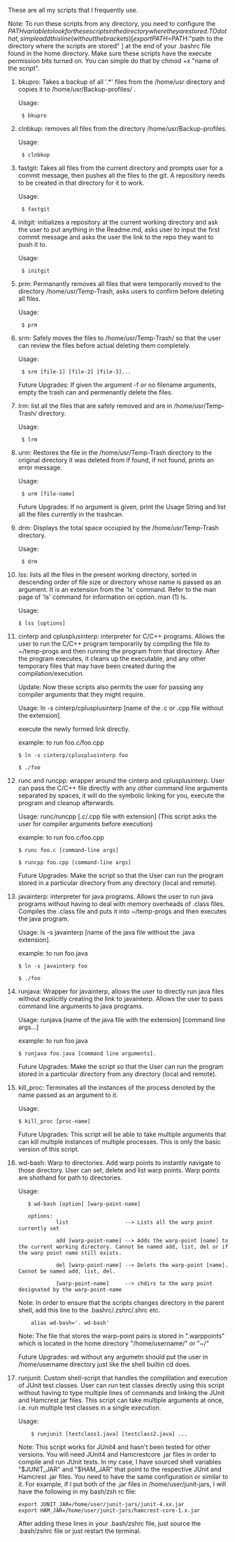 These are all my scripts that I frequently use.

Note: To run these scripts from any directory, you need to configure the $PATH variable to look for these scripts in the directory where they are stored. TO do that, simple add this line (without the brackets) [ export PATH=$PATH:"path to the directory where the scripts are stored" ] at the end of your .bashrc file found in the home directory. Make sure these scripts have the execute permission bits turned on. You can simple do that by chmod +x "name of the script".

1. bkupro: Takes a backup of all '.\*' files from the /home/usr directory and copies it to /home/usr/Backup-profiles/ .

   Usage: 
   
        $ bkupro

2. clnbkup: removes all files from the directory /home/usr/Backup-profiles.

   Usage: 
   
        $ clnbkup

3. fastgit: Takes all files from the current directory and prompts user for a commit message, then pushes all the files to the git. A repository needs to be created in that directory for it to work.

   Usage: 
    
        $ fastgit

4. initgit: initializes a repository at the current working directory and ask the user to put anything in the Readme.md, asks user to input the first commit message and asks the user the link to the repo they want to push it to.

   Usage: 
   
        $ initgit

5. prm: Permanantly removes all files that were temporarily moved to the directory /home/usr/Temp-Trash, asks users to confirm before deleting all files.

   Usage: 
   
        $ prm

6. srm: Safely moves the files to /home/usr/Temp-Trash/ so that the user can review the files before actual deleting them completely. 

   Usage: 
   
        $ srm [file-1] [file-2] [file-3]... 

   Future Upgrades: If given the argument -f or no filename arguments, empty the trash can and permenantly delete the files.

7. lrm: list all the files that are safely removed and are in /home/usr/Temp-Trash/ directory.

   Usage: 
   
        $ lrm

8. urm: Restores the file in the /home/usr/Temp-Trash directory to the original directory it was deleted from if found, if not found, prints an error message.

   Usage: 
   
        $ urm [file-name]

   Future Upgrades: If no argument is given, print the Usage String and list all the files currently in the trashcan.

9. drm: Displays the total space occupied by the /home/usr/Temp-Trash directory.

   Usage: 
   
        $ drm

10. lss: lists all the files in the present working directory, sorted in descending order of file size  or directory whose name is passed as an argument. It is an extension from the 'ls' command. Refer to the man page of 'ls' command for information on option. man (1) ls.

    Usage: 
    
        $ lss [options]

11. cinterp and cplusplusinterp: interpreter for C/C++ programs. Allows the user to run the C/C++ program temporarily by compiling the file to ~/temp-progs and then running the program from that directory. After the program executes, it cleans up the executable, and any other temporary files that may have been created during the compilation/execution. 

    Update: Now these scripts also permits the user for passing any compiler arguments that they might require.
    
    Usage: ln -s cinterp/cplusplusinterp [name of the .c or .cpp file without the extension].
    
    execute the newly formed link directly. 
    
    example: to run foo.c/foo.cpp
    
        $ ln -s cinterp/cplusplusinterp foo
    
        $ ./foo

12. runc and runcpp: wrapper around the cinterp and cplusplusinterp. User can pass the C/C++ file directly with any other command line arguments separated by spaces, it will do the symbolic linking for you, execute the program and cleanup afterwards.
    
    Usage: runc/runcpp [.c/.cpp file with extension] (This script asks the user for compiler arguments before execution)

    example: to run foo.c/foo.cpp
    
        $ runc foo.c [command-line args]
    
        $ runcpp foo.cpp [command-line args]

    Future Upgrades: Make the script so that the User can run the program stored in a particular directory from any directory (local and remote).

13. javainterp: interpreter for java programs. Allows the user to run java programs without having to deal with memory overheads of .class files. Compiles the .class file and puts it into ~/temp-progs and then executes the java program. 

    Usage: ls -s javainterp [name of the java file without the .java extension].

    example: to run foo.java
    
        $ ln -s javainterp foo
    
        $ ./foo

14. runjava: Wrapper for javainterp, allows the user to directly run java files without explicitly creating the link to javainterp. Allows the user to pass command line arguments to java programs.
    
    Usage: runjava [name of the java file with the extension] [command line args...]

    example: to run foo.java
    
        $ runjava foo.java [command line arguments].

    Future Upgrades: Make the script so that the User can run the program stored in a particular directory from any directory (local and remote).

15. kill_proc: Terminates all the instances of the process denoted by the name passed as an argument to it.

    Usage: 
    
        $ kill_proc [proc-name]

    Future Upgrades: This script will be able to take multiple arguments that can kill multiple instances of multiple processes. This is only the basic version of this script.

16. wd-bash: Warp to directories. Add warp points to instantly navigate to those directory. User can set, delete and list warp points. Warp points are shothand for path to directories.

    Usage: 
    
           $ wd-bash [option] [warp-point-name]
           
           options:
                    list                  --> Lists all the warp point currently set
                    
                    add [warp-point-name] --> Adds the warp-point [name] to the current working directory. Cannot be named add, list, del or if the warp point name still exists.
                    
                    del [warp-point-name] --> Delets the warp-point [name]. Cannot be named add, list, del.
                    
                    [warp-point-name]     --> chdirs to the warp point designated by the warp-point-name
    
    Note: In order to ensure that the scripts changes directory in the parent shell, add this line to the .bashrc/.zshrc/.shrc etc. 
        
            alias wd-bash='. wd-bash'

    Note: The file that stores the warp-point pairs is stored in ".warppoints" which is located in the home directory "/home/username/" or "~/"

    Future Upgrades: wd without any argumetn should put the user in /home/username directory just like the shell builtin cd does.

17. runjunit: Custom shell-script that handles the complilation and execution of JUnit test classes. User can run test classes directly using this script without having to type multiple lines of commands and linking the JUnit and Hamcrest jar files. This script can take multiple arguments at once, i.e. run multiple test classes in a single execution.

    Usage: 
    
            $ runjunit [testclass1.java] [testclass2.java] ...

    Note: This script works for JUnit4 and hasn't been tested for other versions. You will need JUnit4 and Hamcrestcore .jar files in order to compile and run JUnit tests. In my case, I have sourced shell variables "$JUNIT_JAR" and "$HAM_JAR" that point to the respective JUnit and Hamcrest .jar files. You need to have the same configuration or similar to it. For example, if I put both of the .jar files in /home/user/junit-jars, I will have the following in my bash/zsh rc file:
    
        export JUNIT_JAR=/home/user/junit-jars/junit-4.xx.jar
        export HAM_JAR=/home/user/junit-jars/hamcrest-core-1.x.jar
    
    After adding these lines in your .bash/zshrc file, just source the .bash/zshrc file or just restart the terminal.
